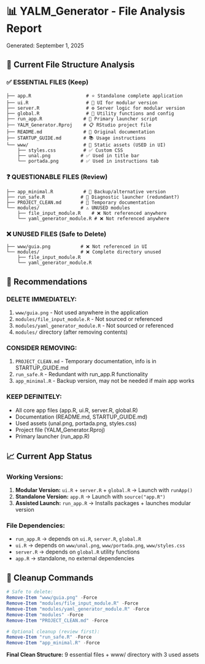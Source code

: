 # 📊 YALM_Generator - File Analysis Report
Generated: September 1, 2025

## 📂 Current File Structure Analysis

### ✅ **ESSENTIAL FILES (Keep)**
```
├── app.R                    # ⭐ Standalone complete application
├── ui.R                     # 🎨 UI for modular version
├── server.R                 # ⚙️ Server logic for modular version
├── global.R                 # 🔧 Utility functions and config
├── run_app.R               # 🚀 Primary launcher script
├── YALM_Generator.Rproj    # 📋 RStudio project file
├── README.md               # 📖 Original documentation
├── STARTUP_GUIDE.md        # 📚 Usage instructions
└── www/                    # 🎯 Static assets (USED in UI)
    ├── styles.css          # ✅ Custom CSS
    ├── unal.png           # ✅ Used in title bar
    └── portada.png        # ✅ Used in instructions tab
```

### ❓ **QUESTIONABLE FILES (Review)**
```
├── app_minimal.R           # 🤔 Backup/alternative version
├── run_safe.R             # 🤔 Diagnostic launcher (redundant?)
├── PROJECT_CLEAN.md       # 🤔 Temporary documentation
└── modules/               # ⚠️ UNUSED modules
    ├── file_input_module.R    # ❌ Not referenced anywhere
    └── yaml_generator_module.R # ❌ Not referenced anywhere
```

### ❌ **UNUSED FILES (Safe to Delete)**
```
├── www/guia.png           # ❌ Not referenced in UI
└── modules/               # ❌ Complete directory unused
    ├── file_input_module.R
    └── yaml_generator_module.R
```

## 🎯 **Recommendations**

### **DELETE IMMEDIATELY:**
1. `www/guia.png` - Not used anywhere in the application
2. `modules/file_input_module.R` - Not sourced or referenced
3. `modules/yaml_generator_module.R` - Not sourced or referenced
4. `modules/` directory (after removing contents)

### **CONSIDER REMOVING:**
1. `PROJECT_CLEAN.md` - Temporary documentation, info is in STARTUP_GUIDE.md
2. `run_safe.R` - Redundant with run_app.R functionality
3. `app_minimal.R` - Backup version, may not be needed if main app works

### **KEEP DEFINITELY:**
- All core app files (app.R, ui.R, server.R, global.R)
- Documentation (README.md, STARTUP_GUIDE.md)
- Used assets (unal.png, portada.png, styles.css)
- Project file (YALM_Generator.Rproj)
- Primary launcher (run_app.R)

## 📈 **Current App Status**

### **Working Versions:**
1. **Modular Version:** `ui.R` + `server.R` + `global.R` → Launch with `runApp()`
2. **Standalone Version:** `app.R` → Launch with `source("app.R")`
3. **Assisted Launch:** `run_app.R` → Installs packages + launches modular version

### **File Dependencies:**
- `run_app.R` → depends on `ui.R`, `server.R`, `global.R`
- `ui.R` → depends on `www/unal.png`, `www/portada.png`, `www/styles.css`
- `server.R` → depends on `global.R` utility functions
- `app.R` → standalone, no external dependencies

## 🧹 **Cleanup Commands**
```powershell
# Safe to delete:
Remove-Item "www/guia.png" -Force
Remove-Item "modules/file_input_module.R" -Force  
Remove-Item "modules/yaml_generator_module.R" -Force
Remove-Item "modules" -Force
Remove-Item "PROJECT_CLEAN.md" -Force

# Optional cleanup (review first):
Remove-Item "run_safe.R" -Force
Remove-Item "app_minimal.R" -Force
```

**Final Clean Structure:** 9 essential files + www/ directory with 3 used assets
